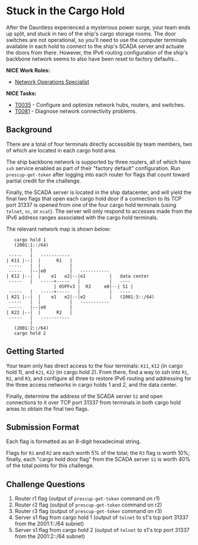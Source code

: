 # Stuck in the Cargo Hold

After the Dauntless experienced a mysterious power surge, your team ends up split, and stuck in two of the ship's cargo storage rooms. The door switches are not operational, so you'll need to use the computer terminals available in each hold to connect to the ship's SCADA server and actuate the doors from there. However, the IPv6 routing configuration of the ship's backbone network seems to also have been reset to factory defaults...

**NICE Work Roles:**
- [Network Operations Specialist](https://niccs.cisa.gov/workforce-development/cyber-security-workforce-framework/workroles?name=Network+Operations+Specialist&id=All)

**NICE Tasks:**
- [T0035](https://niccs.cisa.gov/workforce-development/cyber-security-workforce-framework/tasks?id=T0035&description=All) - Configure and optimize network hubs, routers, and switches.
- [T0081](https://niccs.cisa.gov/workforce-development/cyber-security-workforce-framework/tasks?id=T0081&description=All) - Diagnose network connectivity problems.

## Background

There are a total of four terminals directly accessible by team members, two of which are located in each cargo hold area.

The ship backbone network is supported by three routers, all of which have `ssh` service enabled as part of their "factory default" configuration.
Run `prescup-get-token` after logging into each router for flags that count toward partial credit for the challenge.

Finally, the SCADA server is located in the ship datacenter, and will yield the final two flags that open each cargo hold door if a connection
to its TCP port 31337 is opened from one of the four cargo hold terminals (using `telnet`, `nc`, or `ncat`). The server will only respond to accesses
made from the IPv6 address ranges associated with the cargo hold terminals.

The relevant network map is shown below:

```
   cargo hold 1
   (2001:1::/64)
         |
 -----   |   -----------
| K11 |--|  |      R1   |
 -----   |  |           |
 -----   |--|e0         |   -----------
| K12 |--|  |    e1   e2|--|e1         |   data center
 -----   |   -----+-----   |           |   ----
                  | OSPFv3 |  R3     e0|--| S1 |
 -----   |   -----+-----   |           |   ----
| K21 |--|  |    e1   e2|--|e2         |   (2001:3::/64)
 -----   |  |           |   -----------
 -----   |--|e0         |
| K22 |--|  |      R2   |
 -----   |   -----------
         |
   (2001:2::/64)
   cargo hold 2
```

## Getting Started

Your team only has direct access to the four terminals: `K11`, `K12` (in cargo hold 1), and `K21`, `K22` (in cargo hold 2). From there, find a way to ssh into `R1`, `R2`, and `R3`, and configure all three to restore IPv6 routing and addressing for the three access networks in cargo holds 1 and 2, and the data center.

Finally, determine the address of the SCADA server `S1` and open connections to it over TCP port 31337 from terminals in both cargo hold areas to obtain the final two flags.

## Submission Format

Each flag is formatted as an 8-digit hexadecimal string.

Flags for `R1` and `R2` are each worth 5% of the total; the `R3` flag is
worth 10%; finally, each "cargo hold door flag" from the SCADA server `S1`
is worth 40% of the total points for this challenge.

## Challenge Questions

1. Router r1 flag (output of `prescup-get-token` command on r1)  
2. Router r2 flag (output of `prescup-get-token` command on r2)  
3. Router r3 flag (output of `prescup-get-token` command on r3)  
4. Server s1 flag from cargo hold 1 (output of `telnet` to s1's tcp port 31337 from the 2001:1::/64 subnet)  
5. Server s1 flag from cargo hold 2 (output of `telnet` to s1's tcp port 31337 from the 2001:2::/64 subnet)

